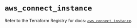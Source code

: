 # `aws_connect_instance`

Refer to the Terraform Registry for docs: [`aws_connect_instance`](https://registry.terraform.io/providers/hashicorp/aws/5.64.0/docs/resources/connect_instance).
